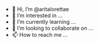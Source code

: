 - 👋 Hi, I’m @aritalorettae
- 👀 I’m interested in ...
- 🌱 I’m currently learning ...
- 💞️ I’m looking to collaborate on ...
- 📫 How to reach me ...

<!---
aritalorettae/aritalorettae is a ✨ special ✨ repository because its `README.md` (this file) appears on your GitHub profile.
You can click the Preview link to take a look at your changes.
--->

